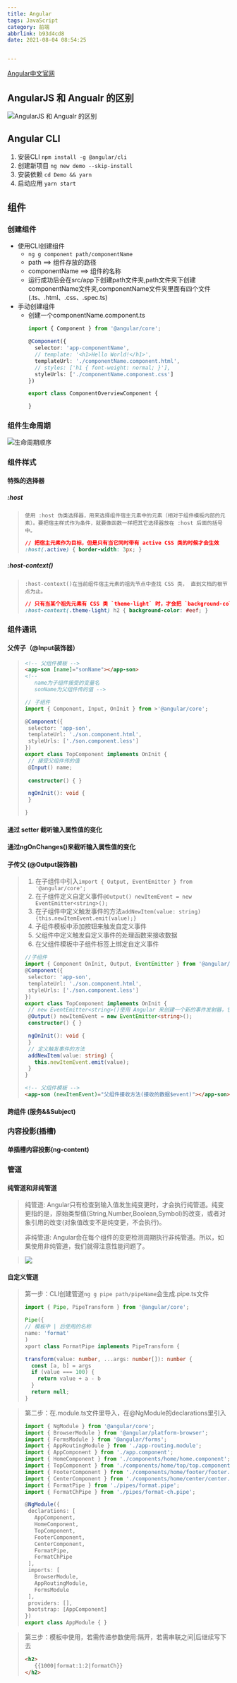 ```yaml
---
title: Angular
tags: JavaScript
category: 前端
abbrlink: b93d4cd8
date: 2021-08-04 08:54:25


---
```

[Angular中文官网](https://angular.cn/)

## AngularJS 和 Angualr 的区别
![AngularJS 和 Angualr 的区别](https://gitee.com/huang_jian_hua/blog-images-bed/raw/master/20210804085948.png)

## Angular CLI

1. 安装CLI
   `npm install -g @angular/cli`
2. 创建新项目
   `ng new demo --skip-install`
3. 安装依赖
   `cd Demo && yarn`
4. 启动应用
   `yarn start`

## 组件

### 创建组件

+ 使用CLI创建组件
  + `ng g component path/componentName`
  + path ==> 组件存放的路径
  + componentName ==> 组件的名称
  + 运行成功后会在src/app下创建path文件夹,path文件夹下创建componentName文件夹,componentName文件夹里面有四个文件(.ts、.html、.css、.spec.ts)
+ 手动创建组件
  + 创建一个componentName.component.ts
    ```ts
    import { Component } from '@angular/core';

    @Component({
      selector: 'app-componentName',
      // template: '<h1>Hello World!</h1>',
      templateUrl: './componentName.component.html',
      // styles: ['h1 { font-weight: normal; }'],
      styleUrls: ['./componentName.component.css']
    })

    export class ComponentOverviewComponent {

    }
    ```

### 组件生命周期
![生命周期顺序](https://gitee.com/huang_jian_hua/blog-images-bed/raw/master/20210804094515.png)

### 组件样式
#### 特殊的选择器
##### :host
>`使用 :host 伪类选择器，用来选择组件宿主元素中的元素（相对于组件模板内部的元素）。要把宿主样式作为条件，就要像函数一样把其它选择器放在 :host 后面的括号中。`
>```css
>// 把宿主元素作为目标，但是只有当它同时带有 active CSS 类的时候才会生效
>:host(.active) { border-width: 3px; }
>```

##### :host-context()
>`:host-context()在当前组件宿主元素的祖先节点中查找 CSS 类， 直到文档的根节点为止。`
>```css
>// 只有当某个祖先元素有 CSS 类 `theme-light` 时，才会把 `background-color` 样式应用到组件内部的所有 `<h2>` 元素中。
>:host-context(.theme-light) h2 { background-color: #eef; }
>```

### 组件通讯
#### 父传子（@Input装饰器）
>```html
><!-- 父组件模板 -->
><app-son [name]="sonName"></app-son>
><!-- 
>    name为子组件接受的变量名
>    sonName为父组件传的值 -->
>```
>```ts
>// 子组件
>import { Component, Input, OnInit } from >'@angular/core';
>
>@Component({
>  selector: 'app-son',
>  templateUrl: './son.component.html',
>  styleUrls: ['./son.component.less']
>})
>export class TopComponent implements OnInit {
>  // 接受父组件传的值
>  @Input() name;
>  
>  constructor() { }
>
>  ngOnInit(): void {
>  }
>
>}
>```


#### 通过 setter 截听输入属性值的变化
#### 通过ngOnChanges()来截听输入属性值的变化
#### 子传父 (@Output装饰器)
>1. 在子组件中引入`import { Output, EventEmitter } from '@angular/core';`
>2. 在子组件定义自定义事件`@Output() newItemEvent = new EventEmitter<string>();`
>3. 在子组件中定义触发事件的方法`addNewItem(value: string) {this.newItemEvent.emit(value);}`
>4. 子组件模板中添加按钮来触发自定义事件
>5. 父组件中定义触发自定义事件的处理函数来接收数据
>6. 在父组件模板中子组件标签上绑定自定义事件
>```ts
>//子组件
>import { Component OnInit, Output, EventEmitter } from '@angular/core';
>@Component({
>  selector: 'app-son',
>  templateUrl: './son.component.html',
>  styleUrls: ['./son.component.less']
>})
>export class TopComponent implements OnInit {
>  // new EventEmitter<string>()使用 Angular 来创建一个新的事件发射器，它发出的数据是 string 类型的。
>  @Output() newItemEvent = new EventEmitter<string>();
>  constructor() { }
>
>  ngOnInit(): void {
>  }
>  // 定义触发事件的方法
>  addNewItem(value: string) {
>    this.newItemEvent.emit(value);
>  }
>}
>```
>
>```html
><!-- 父组件模板 -->
><app-son (newItemEvent)="父组件接收方法(接收的数据$event)"></app-son>
>```


#### 跨组件 (服务&&Subject)
### 内容投影(插槽)
#### 单插槽内容投影(ng-content)


### 管道
#### 纯管道和非纯管道
>纯管道:
>Angular只有检查到输入值发生纯变更时，才会执行纯管道。纯变更指的是，原始类型值(String,Number,Boolean,Symbol)的改变，或者对象引用的改变(对象值改变不是纯变更，不会执行)。
>
>非纯管道:
>Angular会在每个组件的变更检测周期执行非纯管道。所以，如果使用非纯管道，我们就得注意性能问题了。

>![](https://gitee.com/huang_jian_hua/blog-images-bed/raw/master/20210805162221.png)
#### 自定义管道
>第一步：CLI创建管道`ng g pipe path/pipeName`会生成.pipe.ts文件
>
>```ts
>import { Pipe, PipeTransform } from '@angular/core';
>
>Pipe({
> // 模板中 | 后使用的名称
> name: 'format'
>)
>xport class FormatPipe implements PipeTransform {
>
> transform(value: number, ...args: number[]): number {
>   const [a, b] = args
>   if (value === 100) {
>     return value + a - b
>   }
>   return null;
> }
>```

>第二步：在.module.ts文件里导入，在@NgModule的declarations里引入
>```ts
>import { NgModule } from '@angular/core';
>import { BrowserModule } from '@angular/platform-browser';
>import { FormsModule } from '@angular/forms';
>import { AppRoutingModule } from './app-routing.module';
>import { AppComponent } from './app.component';
>import { HomeComponent } from './components/home/home.component';
>import { TopComponent } from './components/home/top/top.component';
>import { FooterComponent } from './components/home/footer/footer.component';
>import { CenterComponent } from './components/home/center/center.component';
>import { FormatPipe } from './pipes/format.pipe';
>import { FormatChPipe } from './pipes/format-ch.pipe';
>
>@NgModule({
>  declarations: [
>    AppComponent,
>    HomeComponent,
>    TopComponent,
>    FooterComponent,
>    CenterComponent,
>    FormatPipe,
>    FormatChPipe
>  ],
>  imports: [
>    BrowserModule,
>    AppRoutingModule,
>    FormsModule
>  ],
>  providers: [],
>  bootstrap: [AppComponent]
>})
>export class AppModule { }
>```

>第三步：模板中使用，若需传递参数使用:隔开，若需串联之间|后继续写下去
>```html
><h2>
>    {{1000|format:1:2|formatCh}}
></h2>
>```


